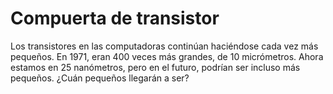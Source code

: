 # Compuerta de transistor

Los transistores en las computadoras continúan haciéndose cada vez más pequeños.
En 1971, eran 400 veces más grandes, de 10 micrómetros. Ahora estamos en 25
nanómetros, pero en el futuro, podrían ser incluso más pequeños. ¿Cuán pequeños
llegarán a ser?
